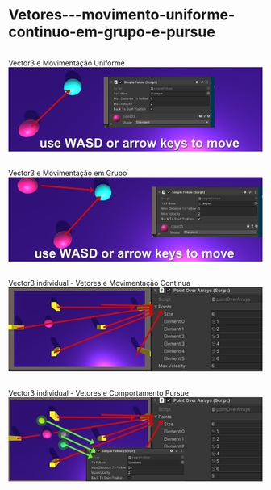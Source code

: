 # Vetores---movimento-uniforme-continuo-em-grupo-e-pursue

 <br />Vector3 e Movimentação Uniforme
![alt text](https://github.com/andrebluz/Vetores_IA/blob/master/Exerc%C3%ADcio%20individual%20-%20Vetores%20e%20Movimenta%C3%A7%C3%A3o%20Uniforme.png?raw=true)

 <br />Vector3 e Movimentação em Grupo
![alt text](https://github.com/andrebluz/Vetores_IA/blob/master/Exerc%C3%ADcio%20individual%20-%20Vetores%20e%20Movimenta%C3%A7%C3%A3o%20em%20Grupo.png?raw=true)

 <br />Vector3 individual - Vetores e Movimentação Continua
![alt text](https://github.com/andrebluz/Vetores_IA/blob/master/Exerc%C3%ADcio%20individual%20-%20Vetores%20e%20Movimenta%C3%A7%C3%A3o%20Continua.png?raw=true)

 <br />Vector3 individual - Vetores e Comportamento Pursue
![alt text](https://github.com/andrebluz/Vetores_IA/blob/master/Exerc%C3%ADcio%20individual%20-%20Vetores%20e%20Persegui%C3%A7%C3%A3o.png?raw=true)
